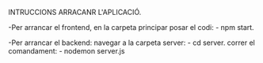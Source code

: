 INTRUCCIONS ARRACANR L'APLICACIÓ.

-Per arrancar el frontend, en la carpeta principar posar el codi: - npm start.

-Per arrancar el backend:
      navegar a la carpeta server: - cd server.
      correr el comandament: - nodemon server.js
